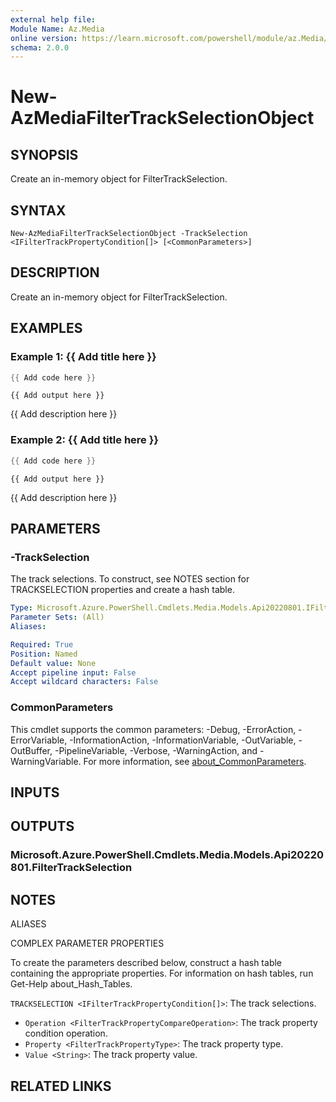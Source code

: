 ```yaml
---
external help file:
Module Name: Az.Media
online version: https://learn.microsoft.com/powershell/module/az.Media/new-AzMediaFilterTrackSelectionObject
schema: 2.0.0
---
```


# New-AzMediaFilterTrackSelectionObject

## SYNOPSIS
Create an in-memory object for FilterTrackSelection.

## SYNTAX

```
New-AzMediaFilterTrackSelectionObject -TrackSelection <IFilterTrackPropertyCondition[]> [<CommonParameters>]
```

## DESCRIPTION
Create an in-memory object for FilterTrackSelection.

## EXAMPLES

### Example 1: {{ Add title here }}
```powershell
{{ Add code here }}
```

```output
{{ Add output here }}
```

{{ Add description here }}

### Example 2: {{ Add title here }}
```powershell
{{ Add code here }}
```

```output
{{ Add output here }}
```

{{ Add description here }}

## PARAMETERS

### -TrackSelection
The track selections.
To construct, see NOTES section for TRACKSELECTION properties and create a hash table.

```yaml
Type: Microsoft.Azure.PowerShell.Cmdlets.Media.Models.Api20220801.IFilterTrackPropertyCondition[]
Parameter Sets: (All)
Aliases:

Required: True
Position: Named
Default value: None
Accept pipeline input: False
Accept wildcard characters: False
```

### CommonParameters
This cmdlet supports the common parameters: -Debug, -ErrorAction, -ErrorVariable, -InformationAction, -InformationVariable, -OutVariable, -OutBuffer, -PipelineVariable, -Verbose, -WarningAction, and -WarningVariable. For more information, see [about_CommonParameters](http://go.microsoft.com/fwlink/?LinkID=113216).

## INPUTS

## OUTPUTS

### Microsoft.Azure.PowerShell.Cmdlets.Media.Models.Api20220801.FilterTrackSelection

## NOTES

ALIASES

COMPLEX PARAMETER PROPERTIES

To create the parameters described below, construct a hash table containing the appropriate properties. For information on hash tables, run Get-Help about_Hash_Tables.


`TRACKSELECTION <IFilterTrackPropertyCondition[]>`: The track selections.
  - `Operation <FilterTrackPropertyCompareOperation>`: The track property condition operation.
  - `Property <FilterTrackPropertyType>`: The track property type.
  - `Value <String>`: The track property value.

## RELATED LINKS

